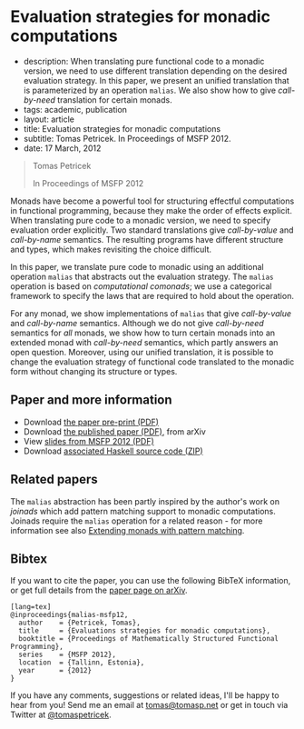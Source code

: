 # Evaluation strategies for monadic computations</h1>

 - description:  When translating pure functional code to a monadic version, we need to use different translation depending
    on the desired evaluation strategy. In this paper, we present an unified translation that is parameterized by
    an operation <code>malias</code>. We also show how to give <em>call-by-need</em> translation for certain
    monads.
 - tags: academic, publication
 - layout: article
 - title: Evaluation strategies for monadic computations
 - subtitle: Tomas Petricek. In Proceedings of MSFP 2012.
 - date: 17 March, 2012

> Tomas Petricek
>
> In Proceedings of MSFP 2012

Monads have become a powerful tool for structuring effectful computations in functional
programming, because they make the order of effects explicit. When translating pure code
to a monadic version, we need to specify evaluation order explicitly. Two standard
translations give _call-by-value_ and _call-by-name_ semantics.
The resulting programs have different structure and types, which makes revisiting
the choice difficult.

In this paper, we translate pure code to monadic using an additional operation
`malias` that abstracts out the evaluation strategy.  The `malias` operation is
based on _computational comonads_; we use a categorical
framework to specify the laws that are required to hold about the operation.

For any monad, we show implementations of `malias` that give _call-by-value_
and _call-by-name_ semantics. Although we do not give _call-by-need_ semantics
for _all_ monads, we show how to turn certain monads into an extended monad with
_call-by-need_ semantics, which partly answers an open question.
Moreover, using our unified translation, it is possible to change the evaluation strategy
of functional code translated to the monadic form without changing its structure or types.

## Paper and more information

 - Download [the paper pre-print (PDF)](malias.pdf)
 - Download [the published paper (PDF)](http://arxiv.org/pdf/1202.2921.pdf), from arXiv
 - View [slides from MSFP 2012 (PDF)](talk-msfp.pdf)
 - Download [associated Haskell source code (ZIP)](malias-src.zip)

## Related papers

The `malias` abstraction has been partly inspired by the author's work on
_joinads_ which add pattern matching support to monadic computations. Joinads
require the `malias` operation for a related reason - for more information see
also [Extending monads with pattern matching](../docase/).

## <a id="cite">Bibtex</a>
If you want to cite the paper, you can use the following BibTeX information, or
get full details from the [paper page on arXiv](http://arxiv.org/abs/1202.2921).

    [lang=tex]
    @inproceedings{malias-msfp12,
      author    = {Petricek, Tomas},
      title     = {Evaluations strategies for monadic computations},
      booktitle = {Proceedings of Mathematically Structured Functional Programming},
      series    = {MSFP 2012},
      location  = {Tallinn, Estonia},
      year      = {2012}
    }

If you have any comments, suggestions or related ideas, I'll be happy to
hear from you! Send me an email at [tomas@tomasp.net](mailto:tomas@tomasp.net)
or get in touch via Twitter at [@tomaspetricek](http://twitter.com/tomaspetricek).
